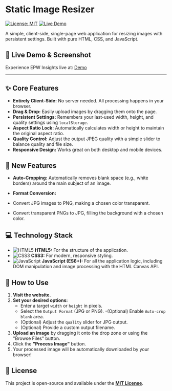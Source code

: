 # Static Image Resizer
[![License: MIT](https://img.shields.io/badge/License-MIT-yellow.svg)](https://opensource.org/licenses/MIT)
[![Live Demo](https://img.shields.io/badge/Live-Demo-brightgreen.svg)](https://ehsan-rostami.github.io/epw-insights/)

A simple, client-side, single-page web application for resizing images with persistent settings. Built with pure HTML, CSS, and JavaScript.

## 🚀 Live Demo & Screenshot

Experience EPW Insights live at: [Demo](https://ehsan-rostami.github.io/Static-Image-Resizer/)

---

## ✨ Core Features

- **Entirely Client-Side:** No server needed. All processing happens in your browser.
- **Drag & Drop:** Easily upload images by dragging them onto the page.
- **Persistent Settings:** Remembers your last-used width, height, and quality settings using `localStorage`.
- **Aspect Ratio Lock:** Automatically calculates width or height to maintain the original aspect ratio.
- **Quality Control:** Adjust the output JPEG quality with a simple slider to balance quality and file size.
- **Responsive Design:** Works great on both desktop and mobile devices.

## 🚀 New Features

- **Auto-Cropping:** Automatically removes blank space (e.g., white borders) around the main subject of an image.

- **Format Conversion:**

- Convert JPG images to PNG, making a chosen color transparent.
- Convert transparent PNGs to JPG, filling the background with a chosen color.

## 💻 Technology Stack

- ![HTML5](https://img.shields.io/badge/html5-%23E34F26.svg?style=flat&logo=html5&logoColor=white) **HTML5:** For the structure of the application.
- ![CSS3](https://img.shields.io/badge/css3-%231572B6.svg?style=flat&logo=css3&logoColor=white) **CSS3:** For modern, responsive styling.
- ![JavaScript](https://img.shields.io/badge/javascript-%23323330.svg?style=flat&logo=javascript&logoColor=%23F7DF1E) **JavaScript (ES6+):** For all the application logic, including DOM manipulation and image processing with the HTML Canvas API.

## 🚀 How to Use

1.  **Visit the website.**
2.  **Set your desired options:**
    - Enter a target `width` or `height` in pixels.
    - Select the `Output Format` (JPG or PNG).
    -(Optional) Enable `Auto-crop blank` area.
    - (Optional) Adjust the `quality` slider for JPG output.
    - (Optional) Provide a custom output filename.
3.  **Upload an image** by dragging it onto the drop zone or using the "Browse Files" button.
4.  Click the **"Process Image"** button.
5.  Your processed image will be automatically downloaded by your browser!

## 📜 License

This project is open-source and available under the **[MIT License](LICENSE)**.



